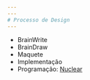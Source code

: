 ```yaml
---
---
# Processo de Design
---
```


- BrainWrite
- BrainDraw
- Maquete
- Implementação
- Programação: [Nuclear]

[//]: # (TBD)

   [Nuclear]: <https://github.com/andreycampassi/timetimetime/tree/master/nuclear>
   [Processo]: <https://andreycampassi.github.io/timetimetime/processo>